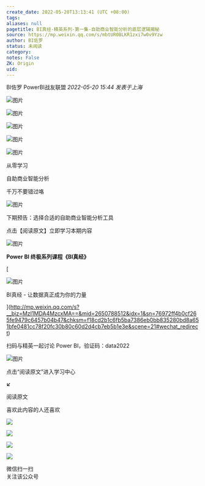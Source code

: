 ```yaml
---
create_date: 2022-05-20T13:13:41 (UTC +08:00)
tags: 
aliases: null
pagetitle: BI真经-精英系列-第一集-自助商业智能分析的底层逻辑揭秘
source: https://mp.weixin.qq.com/s/mbtUR0BLKR1zxi7w0v9Yzw
author: BI佐罗
status: 未阅读
category: 
notes: False
ZK: Origin
uid: 
---
```


BI佐罗 PowerBI战友联盟 _2022-05-20 15:44_ _发表于上海_

![图片](https://mmbiz.qpic.cn/mmbiz_png/09hv4Xua0LMCU7MkPIw8DJmoRiaqKmTVfcVdia0vQudeSPC9mSK3UtTXTMmTAHk3WvfD6LaR02xR9Q4pvcSJl51g/640?wx_fmt=png&wxfrom=5&wx_lazy=1&wx_co=1)

![图片](https://mmbiz.qpic.cn/mmbiz_png/09hv4Xua0LMCU7MkPIw8DJmoRiaqKmTVfd0zfA4fUT21lDjQrndJicbJf3vyIl3RibC3r1EJJbxBtC5yttAcQiciaHg/640?wx_fmt=png&wxfrom=5&wx_lazy=1&wx_co=1)

![图片](https://mmbiz.qpic.cn/mmbiz_png/09hv4Xua0LMCU7MkPIw8DJmoRiaqKmTVfP2svWLCBKUMqrJibTqg551y2NCVO6KvQgEUTzNKzpmzkshOwjvblMvw/640?wx_fmt=png&wxfrom=5&wx_lazy=1&wx_co=1)

![图片](https://mmbiz.qpic.cn/mmbiz_png/09hv4Xua0LMCU7MkPIw8DJmoRiaqKmTVfuZjOiakCFoQUI6iblIdwZFUByWUqlJuXmIcTiaE1GMpNIaQFKCNgjYMSQ/640?wx_fmt=png&wxfrom=5&wx_lazy=1&wx_co=1)

![图片](https://mmbiz.qpic.cn/mmbiz_png/09hv4Xua0LMCU7MkPIw8DJmoRiaqKmTVfSDpkyOhAyuds8J7icLY6sb4Sk8bxSWtbjUEuRxe52DYLqHhnQ746xXw/640?wx_fmt=png&wxfrom=5&wx_lazy=1&wx_co=1)

从零学习

自助商业智能分析

千万不要错过咯  

![图片](https://mmbiz.qpic.cn/mmbiz_png/09hv4Xua0LMCU7MkPIw8DJmoRiaqKmTVfkRSgumEWyHU4CxEGApNP8XPuekJHNyO3QRNic8JA6QWQHZcmo4QZZeg/640?wx_fmt=png&wxfrom=5&wx_lazy=1&wx_co=1)

下期预告：选择合适的自助商业智能分析工具  

点击【阅读原文】立即学习本期内容  

![图片](https://mmbiz.qpic.cn/mmbiz_png/09hv4Xua0LNhia5Pc4XC1Um7IYgQhGEoEC1yK05ibUFoPBYpcoAMvibuZh2BZaibMzULeDwNfSeQ0KHRcDUdX3FzVA/640?wx_fmt=png&wxfrom=5&wx_lazy=1&wx_co=1)

**Power BI 终极系列课程《BI真经》**

[

![图片](https://mmbiz.qpic.cn/mmbiz_jpg/09hv4Xua0LNBM1lxlQYHJBicic4CvPoRGLqHgdTZOr8goNRh0asDXA48mRDzc9zxW4UMQiayHwgDmx7mlt4cQxtjg/640?wx_fmt=jpeg&wxfrom=5&wx_lazy=1&wx_co=1)

BI真经 - 让数据真正成为你的力量





](http://mp.weixin.qq.com/s?__biz=MzI1MDA4MzcxMA==&mid=2650788512&idx=1&sn=76972ff4b0cf265fe9479c6457b04b47&chksm=f18cd2b1c6fb5ba7386eb0bb835280bd8a651bfe0481cc78f20fc30b80c60d2d4cb7eb5b1e3e&scene=21#wechat_redirect)

扫码与精英一起讨论 Power BI，验证码：data2022

![图片](https://mmbiz.qpic.cn/mmbiz_png/09hv4Xua0LOiad5BOrdQTKpB733esKiaxZa53LXWIPlQicMjxntaRr3a2hnMmuibTib8QacXeiakucDr7lSNGkuV2MXw/640?wx_fmt=png&wxfrom=5&wx_lazy=1&wx_co=1)

点击“阅读原文”进入学习中心

**↙**

阅读原文

喜欢此内容的人还喜欢

![](https://mmbiz.qpic.cn/mmbiz_jpg/fOVQt3pZrMb2aadXVibaWHzRXAe2WnwooavOH66YCZRiccKMBh7yNG09rnBMqoR48O2iauOlzQkOuufFW6NNHSR1Q/0?wx_fmt=jpeg)

![](https://mmbiz.qpic.cn/mmbiz_jpg/zQXIv4MenOfDST6n69Yj4UGyW6rmhKIghQ42RXWZhZJRT94PsNWPP6gqytdV5ia998onqjG59yurl9y8vUibuLVw/0?wx_fmt=jpeg)

![](https://mmbiz.qpic.cn/mmbiz_jpg/nB6KcuU0Id6ug4LfcwcfDPAGn0yuK8vZU21cN5GFicZV0pPt8UJTiaNjUwjegdSYDfrr15IGSSSwrza9HOhOIQRQ/0?wx_fmt=jpeg)

![](https://mp.weixin.qq.com/mp/qrcode?scene=10000004&size=102&__biz=MzI1MDA4MzcxMA==&mid=2650793681&idx=1&sn=03a565f434ebd06275809a2261612285&send_time=)

微信扫一扫  
关注该公众号
